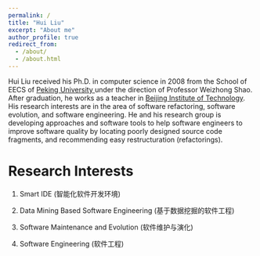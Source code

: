 ```yaml
---
permalink: /
title: "Hui Liu"
excerpt: "About me"
author_profile: true
redirect_from: 
  - /about/
  - /about.html
---
```


Hui Liu received his Ph.D. in computer science in 2008 from the School of EECS of [Peking University ](http://english.pku.edu.cn/)under the direction of Professor Weizhong Shao. After graduation, he works as a teacher in [Beijing Institute of Technology](http://english.bit.edu.cn/). His research interests are in the area of software refactoring, software evolution, and software engineering. He and his research group is developing approaches and software tools to help software engineers to improve software quality by locating poorly designed source code fragments, and recommending easy restructuration (refactorings).

Research Interests
======
1. Smart IDE (智能化软件开发环境) 

2. Data Mining Based Software Engineering (基于数据挖掘的软件工程)

3. Software Maintenance and Evolution (软件维护与演化) 

4. Software Engineering (软件工程)

